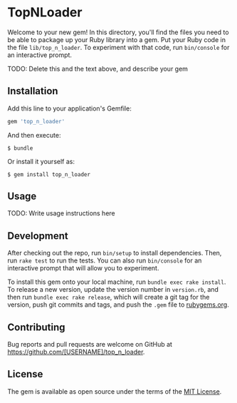 # TopNLoader

Welcome to your new gem! In this directory, you'll find the files you need to be able to package up your Ruby library into a gem. Put your Ruby code in the file `lib/top_n_loader`. To experiment with that code, run `bin/console` for an interactive prompt.

TODO: Delete this and the text above, and describe your gem

## Installation

Add this line to your application's Gemfile:

```ruby
gem 'top_n_loader'
```

And then execute:

    $ bundle

Or install it yourself as:

    $ gem install top_n_loader

## Usage

TODO: Write usage instructions here

## Development

After checking out the repo, run `bin/setup` to install dependencies. Then, run `rake test` to run the tests. You can also run `bin/console` for an interactive prompt that will allow you to experiment.

To install this gem onto your local machine, run `bundle exec rake install`. To release a new version, update the version number in `version.rb`, and then run `bundle exec rake release`, which will create a git tag for the version, push git commits and tags, and push the `.gem` file to [rubygems.org](https://rubygems.org).

## Contributing

Bug reports and pull requests are welcome on GitHub at https://github.com/[USERNAME]/top_n_loader.

## License

The gem is available as open source under the terms of the [MIT License](https://opensource.org/licenses/MIT).
